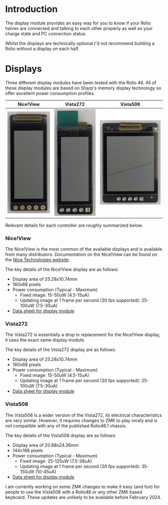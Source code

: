 # Introduction

The display module provides an easy way for you to know if your Rolio halves are connected and talking to each other properly as well as your charge state and PC connection status.

Whilst the displays are technically optional I'd not recommend building a Rolio without a display on each half.

# Displays

Three different display modules have been tested with the Rolio 46. All of these display modules are based on Sharp's memory display technology so offer excellent power consumption profiles.

| Nice!View  | Vista272 | Vista508 |
| ------------- | ------------- | ------------- |
| ![Nice!View](../images/displays/nice_view.jpg)  | ![Vista272](../images/displays/vista272.jpg)  | ![Vist508](../images/displays/vista508.jpg)  |

Relevant details for each controller are roughly summarized below.

### Nice!View

The Nice!View is the most common of the available displays and is available from many distributors. Documentation on the Nice!View can be found on the [Nice Technologies website](https://nicekeyboards.com/docs/nice-view/).

The key details of the Nice!View display are as follows:
 * Display area of 25.28x10.74mm
 * 160x68 pixels
 * Power consumption (Typical - Maximum)
   * Fixed image: 15-50uW (4.5-15uA)
   * Updating image at 1 frame per second (30 fps supported): 25-100uW (7.5-30uA)
 * [Data sheet for display module](https://www.sharpsde.com/fileadmin/products/Displays/Specs/LS011B7DH03_24Nov17_Spec_LD-29Y03.pdf)

### Vista272

The Vista272 is essentially a drop in replacement for the Nice!View display, it uses the exact same display module.

The key details of the Vista272 display are as follows:
 * Display area of 25.28x10.74mm
 * 160x68 pixels
 * Power consumption (Typical - Maximum)
   * Fixed image: 15-50uW (4.5-15uA)
   * Updating image at 1 frame per second (30 fps supported): 25-100uW (7.5-30uA)
 * [Data sheet for display module](https://www.sharpsde.com/fileadmin/products/Displays/Specs/LS011B7DH03_24Nov17_Spec_LD-29Y03.pdf)

### Vista508

The Vista508 is a wider version of the Vista272, its electrical characteristics are very similar. However, it requires changes to ZMK to play nicely and is not compatible with any of the published Rolio46.1 chassis.

The key details of the Vista508 display are as follows:
 * Display area of 20.88x24.36mm
 * 144x168 pixels
 * Power consumption (Typical - Maximum)
   * Fixed image: 25-125uW (7.5-38uA)
   * Updating image at 1 frame per second (30 fps supported): 35-150uW (10-45uA)
 * [Data sheet for display module](https://www.sharpsecd.com/static/media/Sharp-LCD-Specification-LS013B7DH05-12-17-19.4f9deb60.pdf)

I am currently working on some ZMK changes to make it easy (and fun) for people to use the Vista508 with a Rolio46 or any other ZMK based keyboard. These updates are unlikely to be available before February 2024.